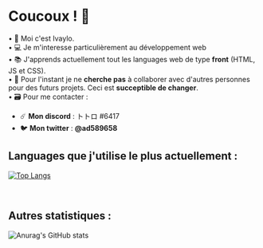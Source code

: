 # Coucoux ! 🦜 

•  👋 Moi c'est Ivaylo. <br />
• 💻 Je m'interesse particulièrement au développement web <br />
• 📚 J'apprends actuellement tout les languages web de type **front** (HTML, JS et CSS). <br />
• 🔰 Pour l'instant je ne **cherche pas** à collaborer avec d'autres personnes pour des futurs projets. Ceci est **succeptible de changer**.  <br />
• 🗃️ Pour me contacter : <br />
- ☄️ **Mon discord** : トトロ #6417
- 🐦 **Mon twitter** : **@ad589658**

## Languages que j'utilise le plus actuellement : 

[![Top Langs](https://github-readme-stats.vercel.app/api/top-langs/?username=ad55896-eu&layout=compact)](https://github.com/anuraghazra/github-readme-stats)

<br />

## Autres statistiques : 

![Anurag's GitHub stats](https://github-readme-stats.vercel.app/api?username=ad55896-eu&show_icons=true&theme=radical)
